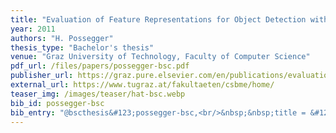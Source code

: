 ```yaml
---
title: "Evaluation of Feature Representations for Object Detection with Boosted Classifiers"
year: 2011
authors: "H. Possegger"
thesis_type: "Bachelor's thesis"
venue: "Graz University of Technology, Faculty of Computer Science"
pdf_url: /files/papers/possegger-bsc.pdf
publisher_url: https://graz.pure.elsevier.com/en/publications/evaluation-of-feature-representations-for-object-detection-with-b
external_url: https://www.tugraz.at/fakultaeten/csbme/home/
teaser_img: /images/teaser/hat-bsc.webp
bib_id: possegger-bsc
bib_entry: "@bscthesis&#123;possegger-bsc,<br/>&nbsp;&nbsp;title = &#123;Evaluation of Feature Representations for Object Detection with Boosted Classifiers&#125;,<br/>&nbsp;&nbsp;author = &#123;Horst Possegger&#125;,<br/>&nbsp;&nbsp;school = &#123;Graz University of Technology, Faculty of Computer Science&#125;,<br/>&nbsp;&nbsp;year = &#123;2011&#125;<br/>&#125;"
---
```

